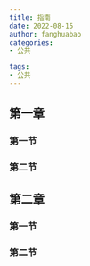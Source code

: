 ```yaml
---
title: 指南
date: 2022-08-15
author: fanghuabao
categories:
- 公共

tags:
- 公共
---
```


## 第一章

### 第一节

### 第二节

## 第二章

### 第一节

### 第二节
